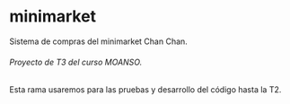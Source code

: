 # minimarket
Sistema de compras del minimarket Chan Chan.
###### Proyecto de T3 del curso MOANSO.
Esta rama usaremos para las pruebas y desarrollo del código hasta la T2.
